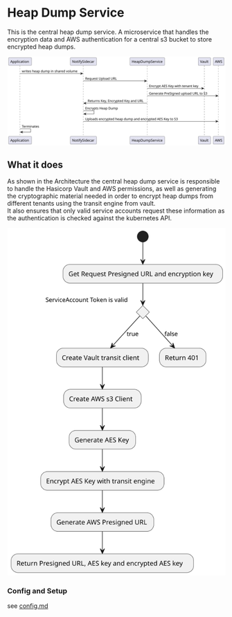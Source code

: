 # Heap Dump Service

This is the central heap dump service. A microservice that handles the encryption data and AWS authentication for a central s3 bucket to store encrypted heap dumps.

![](docs/Architecture.svg)

## What it does

As shown in the Architecture the central heap dump service is responsible to handle the Hasicorp Vault and AWS permissions, as well as generating the cryptographic material needed in order to encrypt heap dumps from different tenants using the transit engine from vault.   
It also ensures that only valid service accounts request these information as the authentication is checked against the kubernetes API.

![](docs/diagram.svg)

### Config and Setup

see [config.md](docs/config.md)

